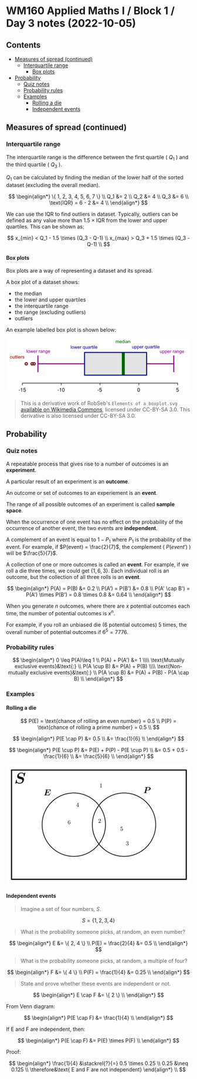 # WM160 Applied Maths I / Block 1 / Day 3 notes (2022-10-05) <!-- omit in toc -->

## Contents <!-- omit in toc -->

- [Measures of spread (continued)](#measures-of-spread-continued)
  - [Interquartile range](#interquartile-range)
    - [Box plots](#box-plots)
- [Probability](#probability)
  - [Quiz notes](#quiz-notes)
  - [Probability rules](#probability-rules)
  - [Examples](#examples)
    - [Rolling a die](#rolling-a-die)
    - [Independent events](#independent-events)

## Measures of spread (continued)

### Interquartile range

The interquartile range is the difference between the first quartile ( $Q_{1}$ ) and the third quartile ( $Q_{3}$ ).

$Q_1$ can be calculated by finding the median of the lower half of the sorted dataset (excluding the overall median).

$$
\begin{align*}
\{ 1, 2, 3, 4, 5, 6, 7 \} \\
Q_1 &= 2 \\
Q_2 &= 4 \\
Q_3 &= 6 \\
\text{IQR} = 6 - 2 &= 4 \\
\end{align*}
$$

We can use the IQR to find outliers in dataset. Typically, outliers can be defined as any value more than $1.5 \times \text{IQR}$ from the lower and upper quartiles. This can be shown as:

$$
x_{min} < Q_1 - 1.5 \times (Q_3 - Q-1) \\
x_{max} > Q_3 + 1.5 \times (Q_3 - Q-1) \\
$$

#### Box plots

Box plots are a way of representing a dataset and its spread.

A box plot of a dataset shows:

- the median
- the lower and upper quartiles
- the interquartile range
- the range (excluding outliers)
- outliers

An example labelled box plot is shown below:

![Example of a box plot, with its key elements labelled](./box%20plot.png)

> This is a derivative work of RobSeb's `Elements of a boxplot.svg` [available on Wikimedia Commons](https://commons.wikimedia.org/wiki/File:Elements_of_a_boxplot.svg), licensed under CC-BY-SA 3.0. This derivative is also licensed under CC-BY-SA 3.0.

## Probability

### Quiz notes

A repeatable process that gives rise to a number of outcomes is an **experiment**.

A particular result of an experiment is an **outcome**.

An outcome or set of outcomes to an experiement is an **event**.

The range of all possible outcomes of an experiment is called **sample space**.

When the occurrence of one event has no effect on the probability of the occurrence of another event, the two events are **independent**.

A complement of an event is equal to $1 - P_1$ where $P_1$ is the probability of the event. For example, if $P(event) = \frac{2}{7}$, the complement ( $P(event')$ ) will be $\frac{5}{7}$.

A collection of one or more outcomes is called an **event**. For example, if we roll a die three times, we could get $\{1, 6, 3\}$. Each individual roll is an outcome, but the collection of all three rolls is an **event**.

$$
\begin{align*}
P(A) = P(B) &= 0.2 \\
P(A') = P(B') &= 0.8 \\
P(A' \cap B') = P(A') \times P(B') = 0.8 \times 0.8 &= 0.64
\\
\end{align*}
$$

When you generate $n$ outcomes, where there are $x$ potential outcomes each time, the number of potential outcomes is $x^n$.

For example, if you roll an unbiased die (6 potential outcomes) 5 times, the overall number of potential outcomes if $6^5 = 7776$.

### Probability rules

$$
\begin{align*}
  0 \leq P(A)\leq 1 \\
  P(A) + P(A') &= 1 \\\\
  \text{Mutually exclusive events}&\text{:} \\
  P(A \cup B) &= P(A) + P(B) \\\\
  \text{Non-mutually exclusive events}&\text{:} \\
  P(A \cup B) &= P(A) + P(B) - P(A \cap B) \\
\end{align*}
$$

### Examples

#### Rolling a die

$$
P(E) = \text{chance of rolling an even number} = 0.5 \\
P(P) = \text{chance of rolling a prime number} = 0.5 \\
$$

$$
\begin{align*}
  P(E \cap P) &= 0.5 \\
              &= \frac{1}{6} \\
\end{align*}
$$

$$
\begin{align*}
  P(E \cup P) &= P(E) + P(P) - P(E \cup P) \\
              &= 0.5 + 0.5 - \frac{1}{6} \\
              &= \frac{5}{6} \\
\end{align*}
$$

![](./venn1.png)

#### Independent events

> Imagine a set of four numbers, $S$.

$$
S = \{ 1, 2, 3, 4 \}
$$

> What is the probability someone picks, at random, an even number?

$$
\begin{align*}
  E &= \{ 2, 4 \} \\
  P(E) = \frac{2}{4} &= 0.5 \\
\end{align*}
$$

> What is the probability someone picks, at random, a multiple of four?

$$
\begin{align*}
  F &= \{ 4 \} \\
  P(F) = \frac{1}{4} &= 0.25 \\
\end{align*}
$$

> State and prove whether these events are independent or not.

$$
\begin{align*}
  E \cap F &= \{ 2 \} \\
\end{align*}
$$

From Venn diagram:

$$
\begin{align*}
  P(E \cap F) &= \frac{1}{4} \\
\end{align*}
$$

If E and F are independent, then:

$$
\begin{align*}
  P(E \cap F) &= P(E) \times P(F) \\
\end{align*}
$$

Proof:

$$
\begin{align*}
  \frac{1}{4} &\stackrel{?}{=} 0.5 \times 0.25 \\
  0.25 &\neq 0.125 \\
\therefore&\text{ E and F are not independent}
\end{align*} \\
$$
